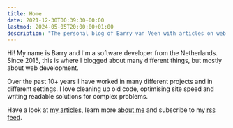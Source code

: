 ```yaml
---
title: Home
date: 2021-12-30T00:39:30+00:00
lastmod: 2024-05-05T20:00:00+01:00
description: "The personal blog of Barry van Veen with articles on web development."
---
```

Hi! My name is Barry and I'm a software developer from the Netherlands. Since 2015, this is where I blogged about many different things, but mostly about web development.

Over the past 10+ years I have worked in many different projects and in different settings. I love cleaning up old code, optimising site speed and writing readable solutions for complex problems.

Have a look at [my articles](/articles), learn more [about me](/about) and subscribe to my [rss feed](/articles/rss).
